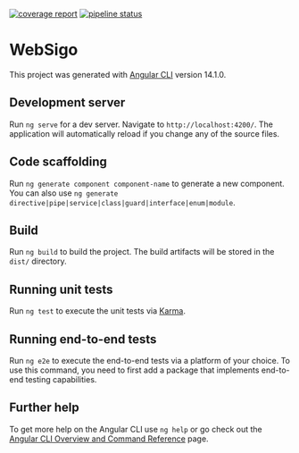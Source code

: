 [![coverage report](https://gitlab.com/zweicom/cl-movistar/sigo/web-sigo/badges/v14/coverage.svg)](https://gitlab.com/zweicom/cl-movistar/sigo/web-sigo/-/commits/v14) [![pipeline status](https://gitlab.com/zweicom/cl-movistar/sigo/web-sigo/badges/v14/pipeline.svg)](https://gitlab.com/zweicom/cl-movistar/sigo/web-sigo/-/commits/v14)

# WebSigo

This project was generated with [Angular CLI](https://github.com/angular/angular-cli) version 14.1.0.

## Development server

Run `ng serve` for a dev server. Navigate to `http://localhost:4200/`. The application will automatically reload if you change any of the source files.

## Code scaffolding

Run `ng generate component component-name` to generate a new component. You can also use `ng generate directive|pipe|service|class|guard|interface|enum|module`.

## Build

Run `ng build` to build the project. The build artifacts will be stored in the `dist/` directory.

## Running unit tests

Run `ng test` to execute the unit tests via [Karma](https://karma-runner.github.io).

## Running end-to-end tests

Run `ng e2e` to execute the end-to-end tests via a platform of your choice. To use this command, you need to first add a package that implements end-to-end testing capabilities.

## Further help

To get more help on the Angular CLI use `ng help` or go check out the [Angular CLI Overview and Command Reference](https://angular.io/cli) page.
